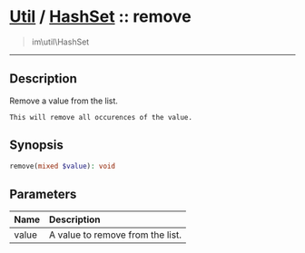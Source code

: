 # [Util](Util.md) / [HashSet](Util-HashSet.md) :: remove
 > im\util\HashSet
____

## Description
Remove a value from the list.

    This will remove all occurences of the value.  

## Synopsis
```php
remove(mixed $value): void
```

## Parameters
| Name | Description |
| :--- | :---------- |
| value | A value to remove from the list. |
